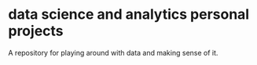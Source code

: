 # data science and analytics personal projects
A repository for playing around with data and making sense of it.
